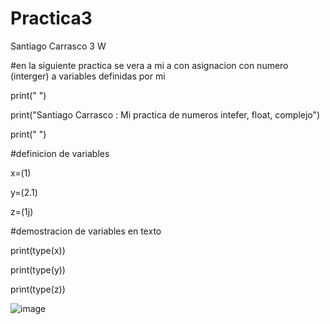 # Practica3
Santiago Carrasco 3 W


#en la siguiente practica se vera a mi a con asignacion con numero (interger) a variables definidas por mi

print(" ")

print("Santiago Carrasco : Mi practica de numeros intefer, float, complejo")

print(" ")

#definicion de variables

x=(1)

y=(2.1)

z=(1j)

#demostracion de variables en texto 

print(type(x))

print(type(y))

print(type(z))

![image](https://github.com/user-attachments/assets/46832b22-202b-4d18-bf24-680cb38312fd)

